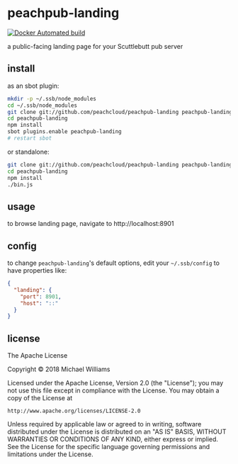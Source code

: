# peachpub-landing

[![Docker Automated build](https://img.shields.io/docker/automated/peachcloud/peachpub-landing.svg)](https://hub.docker.com/r/peachcloud/peachpub-landing/)

a public-facing landing page for your Scuttlebutt pub server

## install

as an sbot plugin:

```sh
mkdir -p ~/.ssb/node_modules
cd ~/.ssb/node_modules
git clone git://github.com/peachcloud/peachpub-landing peachpub-landing
cd peachpub-landing
npm install
sbot plugins.enable peachpub-landing
# restart sbot
```

or standalone:

```sh
git clone git://github.com/peachcloud/peachpub-landing peachpub-landing
cd peachpub-landing
npm install
./bin.js
```

## usage

to browse landing page, navigate to http://localhost:8901

## config

to change `peachpub-landing`'s default options, edit your `~/.ssb/config` to have properties like:

```json
{
  "landing": {
    "port": 8901,
    "host": "::"
  }
}
```
## license

The Apache License

Copyright &copy; 2018 Michael Williams

Licensed under the Apache License, Version 2.0 (the "License");
you may not use this file except in compliance with the License.
You may obtain a copy of the License at

    http://www.apache.org/licenses/LICENSE-2.0

Unless required by applicable law or agreed to in writing, software
distributed under the License is distributed on an "AS IS" BASIS,
WITHOUT WARRANTIES OR CONDITIONS OF ANY KIND, either express or implied.
See the License for the specific language governing permissions and
limitations under the License.
